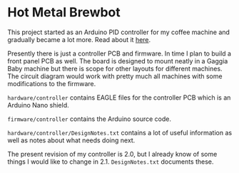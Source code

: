 # Hot Metal Brewbot

This project started as an Arduino PID controller for my coffee machine and gradually became a lot more. Read about it [here](http://tomblog.firstsolo.net/index.php/hobbies/pimping-my-coffee-machine/).

Presently there is just a controller PCB and firmware. In time I plan to build a front panel PCB as well. The board is designed to mount neatly in a Gaggia Baby machine but there is scope for other layouts for different machines. The circuit diagram would work with pretty much all machines with some modifications to the firmware.

`hardware/controller` contains EAGLE files for the controller PCB which is an Arduino Nano shield.

`firmware/controller` contains the Arduino source code.

`hardware/controller/DesignNotes.txt` contains a lot of useful information as well as notes about what needs doing next.

The present revision of my controller is 2.0, but I already know of some things I would like to change in 2.1. `DesignNotes.txt` documents these.
